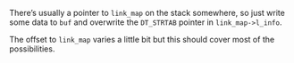 There’s usually a pointer to `link_map` on the stack somewhere, so just write some data to `buf` and overwrite the `DT_STRTAB` pointer in `link_map->l_info`.

The offset to `link_map` varies a little bit but this should cover most of the possibilities.
